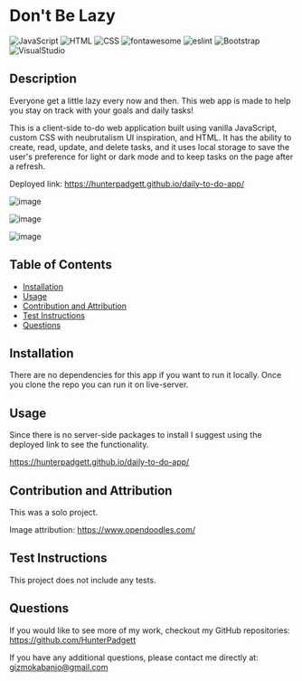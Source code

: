 # Don't Be Lazy

![JavaScript](https://img.shields.io/badge/javascript-%23323330.svg?style=for-the-badge&logo=javascript&logoColor=%23F7DF1E)  ![HTML](https://img.shields.io/badge/html5-%23E34F26.svg?&style=for-the-badge&logo=html5&logoColor=white) ![CSS](https://img.shields.io/badge/css3-%231572B6.svg?&style=for-the-badge&logo=css3&logoColor=white) ![fontawesome](https://img.shields.io/badge/font%20awesome-%23339AF0.svg?&style=for-the-badge&logo=font%20awesome&logoColor=white) ![eslint](https://img.shields.io/badge/eslint-%234B32C3.svg?&style=for-the-badge&logo=eslint&logoColor=white) ![Bootstrap](https://img.shields.io/badge/bootstrap-%237952B3.svg?&style=for-the-badge&logo=bootstrap&logoColor=white)  ![VisualStudio](https://img.shields.io/badge/visual%20studio-%235C2D91.svg?&style=for-the-badge&logo=visual%20studio&logoColor=white)

## Description

Everyone get a little lazy every now and then. This web app is made to help you stay on track with your goals and daily tasks!

This is a client-side to-do web application built using vanilla JavaScript, custom CSS with neubrutalism UI inspiration, and HTML. It has the ability to create, read, update, and delete tasks, and it uses local storage to save the user's preference for light or dark mode and to keep tasks on the page after a refresh.

Deployed link: https://hunterpadgett.github.io/daily-to-do-app/

![image](https://user-images.githubusercontent.com/106113692/208712133-0c467bdf-119e-4526-9160-c51ddc420ddb.png)

![image](https://user-images.githubusercontent.com/106113692/208712232-64568314-2cf3-4daf-b371-83590e2eb6c0.png)

![image](https://user-images.githubusercontent.com/106113692/208712343-9aa0a752-29cc-45d7-90e4-ff11192c5c2c.png)

## Table of Contents

- [Installation](#installation)
- [Usage](#usage)
- [Contribution and Attribution](#Contribution_and_Attribution)
- [Test Instructions](#test)
- [Questions](#questions)

## Installation

There are no dependencies for this app if you want to run it locally. Once you clone the repo you can run it on live-server.

## Usage

Since there is no server-side packages to install I suggest using the deployed link to see the functionality.

https://hunterpadgett.github.io/daily-to-do-app/

## Contribution and Attribution

This was a solo project.

Image attribution: https://www.opendoodles.com/

## Test Instructions

This project does not include any tests.

## Questions

If you would like to see more of my work, checkout my GitHub repositories: https://github.com/HunterPadgett

If you have any additional questions, please contact me directly at: gizmokabanjo@gmail.com
